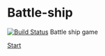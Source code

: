 # Battle-ship
[![Build Status](https://travis-ci.org/shawnm0705/battle-ship.svg?branch=master)](https://travis-ci.org/shawnm0705/battle-ship)
Battle ship game

[Start](https://shawnm0705.github.io/battle-ship/)